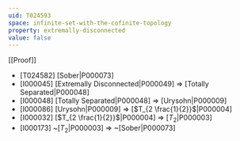 ```yaml
---
uid: T024593
space: infinite-set-with-the-cofinite-topology
property: extremally-disconnected
value: false
---
```

[[Proof]]

* [T024582] [Sober|P000073]
* [I000045] [Extremally Disconnected|P000049] => [Totally Separated|P000048]
* [I000048] [Totally Separated|P000048] => [Urysohn|P000009]
* [I000086] [Urysohn|P000009] => [$T_{2 \frac{1}{2}}$|P000004]
* [I000032] [$T_{2 \frac{1}{2}}$|P000004] => [$T_2$|P000003]
* [I000173] ~[$T_2$|P000003] => ~[Sober|P000073]

